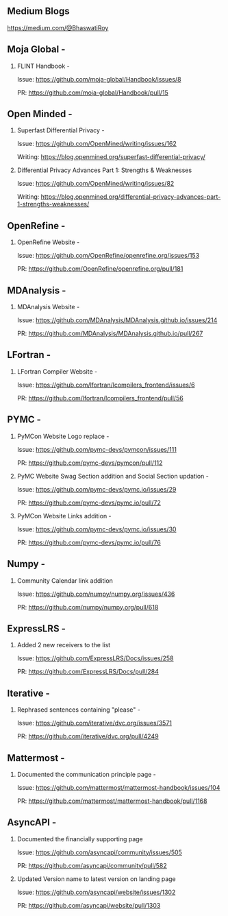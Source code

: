 ## Medium Blogs

https://medium.com/@BhaswatiRoy

## Moja Global -

1. FLINT Handbook -

   Issue: https://github.com/moja-global/Handbook/issues/8
   
   PR: https://github.com/moja-global/Handbook/pull/15

## Open Minded -

1. Superfast Differential Privacy - 

   Issue: https://github.com/OpenMined/writing/issues/162
   
   Writing: https://blog.openmined.org/superfast-differential-privacy/

2. Differential Privacy Advances Part 1: Strengths & Weaknesses
   
   Issue: https://github.com/OpenMined/writing/issues/82
   
   Writing: https://blog.openmined.org/differential-privacy-advances-part-1-strengths-weaknesses/

## OpenRefine -
   
1. OpenRefine Website -    
   
   Issue: https://github.com/OpenRefine/openrefine.org/issues/153
   
   PR: https://github.com/OpenRefine/openrefine.org/pull/181

## MDAnalysis -
 
1. MDAnalysis Website -

   Issue: https://github.com/MDAnalysis/MDAnalysis.github.io/issues/214
   
   PR: https://github.com/MDAnalysis/MDAnalysis.github.io/pull/267

## LFortran -

1. LFortran Compiler Website -

   Issue: https://github.com/lfortran/lcompilers_frontend/issues/6
   
   PR: https://github.com/lfortran/lcompilers_frontend/pull/56
   
## PYMC -

1. PyMCon Website Logo replace -

   Issue: https://github.com/pymc-devs/pymcon/issues/111
   
   PR: https://github.com/pymc-devs/pymcon/pull/112

2. PyMC Website Swag Section addition and Social Section updation -

   Issue: https://github.com/pymc-devs/pymc.io/issues/29
   
   PR: https://github.com/pymc-devs/pymc.io/pull/72

3. PyMCon Website Links addition -
   
   Issue: https://github.com/pymc-devs/pymc.io/issues/30
   
   PR: https://github.com/pymc-devs/pymc.io/pull/76

## Numpy -

1. Community Calendar link addition

   Issue: https://github.com/numpy/numpy.org/issues/436
   
   PR: https://github.com/numpy/numpy.org/pull/618

## ExpressLRS -

1. Added 2 new receivers to the list
  
   Issue: https://github.com/ExpressLRS/Docs/issues/258
   
   PR: https://github.com/ExpressLRS/Docs/pull/284


## Iterative -

1. Rephrased sentences containing "please" -
   
   Issue: https://github.com/iterative/dvc.org/issues/3571
   
   PR: https://github.com/iterative/dvc.org/pull/4249

## Mattermost -

1. Documented the communication principle page -

   Issue: https://github.com/mattermost/mattermost-handbook/issues/104
   
   PR: https://github.com/mattermost/mattermost-handbook/pull/1168

## AsyncAPI -

1. Documented the financially supporting page

   Issue: https://github.com/asyncapi/community/issues/505
   
   PR: https://github.com/asyncapi/community/pull/582
   
2. Updated Version name to latest version on landing page

   Issue: https://github.com/asyncapi/website/issues/1302
   
   PR: https://github.com/asyncapi/website/pull/1303
